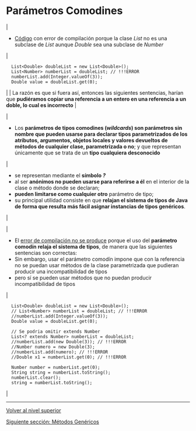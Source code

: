 # Parámetros Comodines






| 
* [Código](https://github.com/USantaTecla-tech-java/src/tree/main/src/main/java/es/usantatecla/aX_listas/a5_parametrized) con error de compilación porque la clase *List<Double>* no es una subclase de *List<Number>* aunque *Double* sea una subclase de *Number*


 | 


```
  List<Double> doubleList = new List<Double>();
  List<Number> numberList = doubleList; // !!!ERROR
  numberList.add(Integer.valueOf(3));
  Double value = doubleList.get(0);
```


 |
| 
La razón es que si fuera así, entonces las siguientes sentencias, harían que **pudiéramos copiar una referencia a un entero en una referencia a un doble, lo cual es incorrecto**
 |







| 
* Los **parámetros de tipos comodines (*wildcards*) son parámetros sin nombre que pueden usarse para declarar tipos parametrizados de los atributos, argumentos, objetos locales y valores devueltos de métodos de cualquier clase, parametrizada o no**; y que representan únicamente que se trata de un **tipo cualquiera desconocido**


 | 
* se representan mediante el **símbolo *?***
* al ser **anónimos no pueden usarse para referirse a él** en el interior de la clase o método donde se declaran;
* **pueden limitarse como cualquier otro** parámetro de tipo;
* su principal utilidad consiste en que **relajan el sistema de tipos de Java de forma que resulta más fácil asignar instancias de tipos genéricos**.


 |







| 
* El [error de compilación no se produce](https://github.com/USantaTecla-tech-java/src/tree/main/src/main/java/es/usantatecla/aX_listas/a5_parametrized2) porque el uso del **parámetro comodín relaja el sistema de tipos**, de manera que las siguientes sentencias son correctas:
* Sin embargo, usar el parámetro comodín impone que con la referencia no se puedan usar métodos de la clase parametrizada que pudieran producir una incompatibilidad de tipos
* pero sí se pueden usar métodos que no puedan producir incompatibilidad de tipos


 | 


```
  List<Double> doubleList = new List<Double>();
  // List<Number> numberList = doubleList; // !!!ERROR
  //numberList.add(Integer.valueOf(3));
  Double value = doubleList.get(0);

  // Se podria omitir extends Number
  List<? extends Number> numberList = doubleList;
  //numberList.add(new Double(3)); // !!!ERROR
  //Number numero = new Double(3);
  //numberList.add(numero); // !!!ERROR
  //Double x1 = numberList.get(0); // !!!ERROR

  Number number = numberList.get(0);
  String string = numberList.toString();
  numberList.clear();
  string = numberList.toString();
```


 |


---

[Volver al nivel superior](../README.md)

[Siguiente sección: Métodos Genéricos](../u4genericMethods/README.md)
